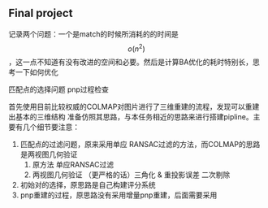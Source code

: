 
## Final project
记录两个问题：一个是match的时候所消耗的的时间是 $$ o(n^2) $$ ，这一点不知道有没有改进的空间和必要。然后是计算BA优化的耗时特别长，思考一下如何优化

匹配点的选择问题
pnp过程检查

首先使用目前比较权威的COLMAP对图片进行了三维重建的流程，发现可以重建出基本的三维结构
准备仿照其思路，与本任务相近的思路来进行搭建pipline。主要有几个细节要注意：

1. 匹配点的过滤问题，原来采用单应 RANSAC过滤的方法，而COLMAP的思路是两视图几何验证
   1. 原方法 单应RANSAC过滤
   2. 两视图几何验证  （更严格的话）三角化 & 重投影误差 二次剔除
2. 初始对的选择，原思路是自己构建评分系统
3. pnp重建的过程，原思路没有采用增量pnp重建，后面需要采用
